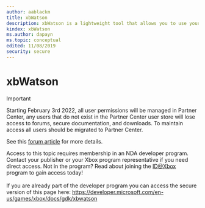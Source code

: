 ```yaml
---
author: aablackm
title: xbWatson
description: xbWatson is a lightweight tool that allows you to use your development PC to monitor system-wide debug output coming from a Xbox console while also allowing you to collect heap, triage, and mini dumps.
kindex: xbWatson
ms.author: dapayn
ms.topic: conceptual
edited: 11/08/2019
security: secure
---
```


# xbWatson
> [!IMPORTANT]
> Starting February 3rd 2022, all user permissions will be managed in Partner Center, any users that do not exist in the Partner Center user store will lose access to forums, secure documentation, and downloads. To maintain access all users should be migrated to Partner Center. <p></p>See this <a href="https://forums.xboxlive.com/articles/132187/breaking-change-user-access-for-forums-secure-docu.html">forum article</a> for more details.  

 Access to this topic requires membership in an NDA developer program. Contact your publisher or your Xbox program representative if you need direct access. Not in the program? Read about joining the <a href="https://www.xbox.com/Developers/id">ID@Xbox</a> program to gain access today!  <br/><br/>If you are already part of the developer program you can access the secure version of this page here: <a target="_blank" href="https://developer.microsoft.com/en-us/games/xbox/docs/gdk/xbwatson">https://developer.microsoft.com/en-us/games/xbox/docs/gdk/xbwatson</a>